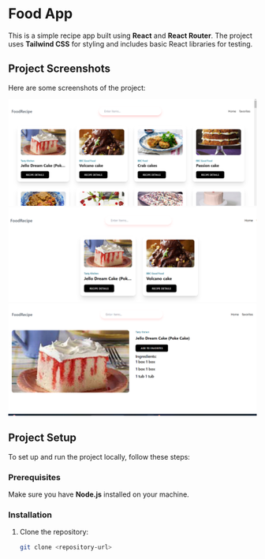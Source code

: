 # Food App

This is a simple recipe app built using **React** and **React Router**. The project uses **Tailwind CSS** for styling and includes basic React libraries for testing.

## Project Screenshots

Here are some screenshots of the project:

![Screenshot 1](demo/screenshot1.png)
![Screenshot 2](demo/screenshot2.png)
![Screenshot 3](demo/screenshot3.png)

## Project Setup

To set up and run the project locally, follow these steps:

### Prerequisites

Make sure you have **Node.js** installed on your machine.

### Installation

1. Clone the repository:
   ```bash
   git clone <repository-url>
